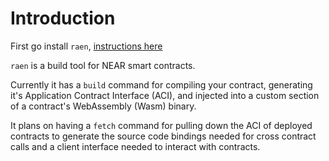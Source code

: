 # Introduction

First go install `raen`, [instructions here](https://raen.dev/docs/guide/installation.html)

`raen` is a build tool for NEAR smart contracts. 

Currently it has a `build` command for compiling your contract, generating it's Application Contract Interface (ACI), and injected into a custom section of a contract's WebAssembly (Wasm) binary.

It plans on having a `fetch` command for pulling down the ACI of deployed contracts to generate the source code bindings needed for cross contract calls and a client interface needed to interact with contracts.
